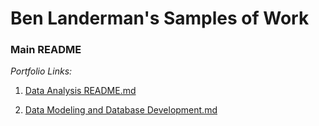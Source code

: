 # Ben Landerman's Samples of Work

### Main README

*Portfolio Links:*

1. [Data Analysis README.md](data_analysis/README.md "Data Analysis README.md file")

2. [Data Modeling and Database Development.md](data_modeling+database_development/README.md "Database README.md file")